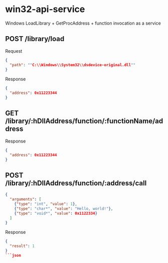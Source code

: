 # win32-api-service
Windows LoadLibrary + GetProcAddress + function invocation as a service

## POST /library/load

Request

```json
{
  "path": ""C:\\Windows\\System32\\dsdevice-original.dll""
}
```

Response

```json
{
  "address": 0x11223344
}
```

## GET /library/:hDllAddress/function/:functionName/address

Response

```json
{
  "address": 0x11223344
}
```

## POST /library/:hDllAddress/function/:address/call

```json
{
  "arguments": [
    {"type": "int", "value": 1},
    {"type": "char*", "value": "Hello, world!"},
    {"type": "void*", "value": 0x1122334}
  ]
}
```

Response

```json
{
  "result": 1
}
```json
